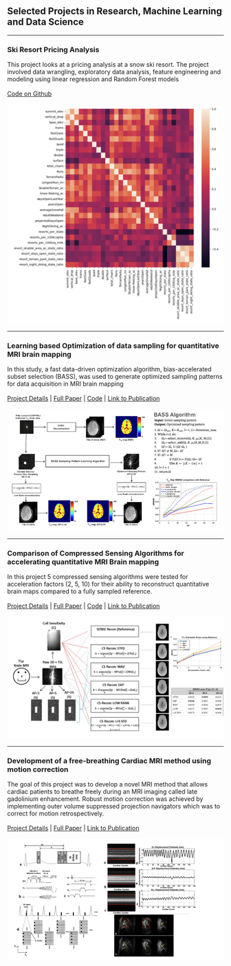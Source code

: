 ## Selected Projects in Research, Machine Learning and Data Science
---
### Ski Resort Pricing Analysis
 
This project looks at a pricing analysis at a snow ski resort. The project involved data wrangling, exploratory data analysis, feature engineering and modeling using linear regression and Random Forest models
<br><br>
[Code on Github](https://github.com/rajivmenong/Big-Mountain-Resort-Pricing-Model) <br><br>
<img src="images/Figure2_skiMtn.png?raw=true"/>

---

### Learning based Optimization of data sampling for quantitative MRI brain mapping 
In this study, a fast data-driven optimization algorithm, bias-accelerated subset selection (BASS), was used to generate optimized sampling patterns for data acquisition in MRI brain mapping
<br><br>
[Project Details](pdf/DDOSP_Presentation.pdf) | [Full Paper](https://www.dropbox.com/scl/fi/eljivfanpfm8niweo0gqv/17_Menon_etal_DDOSP_Brain_2022.pdf?rlkey=ig2uf4v2j4wawcwmavjgur65m&st=n3d3h4ve&dl=0) | [Code](/ddosp_CodeWeb.txt) | [Link to Publication](https://onlinelibrary.wiley.com/doi/10.1002/mrm.29445) <br><br>
<img src="images/DDOSP.png?raw=true"/>

---
### Comparison of Compressed Sensing Algorithms for accelerating quantitative MRI Brain mapping 
In this project 5 compressed sensing algorithms were tested for acceleration factors (2, 5, 10) for their ability to reconstruct quantitative brain maps compared to a fully sampled reference.
<br><br>
[Project Details](/cs_compare) | [Full Paper](https://www.dropbox.com/scl/fi/1gugji2rntb3962vqdcmq/12_Menon_etal_2020_BrainT1rho_CScompare.pdf?rlkey=k9ar8f35cl35n5nvk9f8f29hz&st=bmia8f1n&dl=0) | [Code](/CS_compare.txt) | [Link to Publication](https://onlinelibrary.wiley.com/doi/10.1002/jmri.27421) <br><br>
<img src="images/CS_Algorithm_Compare.png?raw=true"/>

---
### Development of a free-breathing Cardiac MRI method using motion correction  
The goal of this project was to develop a novel MRI method that allows cardiac patients to breathe freely during an MRI imaging called late gadolinium enhancement. Robust motion correction was achieved by implementing outer volume suppressed projection navigators which was to correct for motion retrospectively. 
<br><br>
[Project Details](/LGE_Details) | [Full Paper](https://www.dropbox.com/scl/fi/wpjpfi86rbtsn43wu9hra/03_Menon_et_al-2017-Magnetic_Resonance_in_Medicine.pdf?rlkey=iw70beto7zl7xzulqt87iow3a&st=9ng0jpmy&dl=0) | [Link to Publication](https://onlinelibrary.wiley.com/doi/10.1002/mrm.26234) <br><br>
<img src="images/LGE_Summary.png?raw=true"/>






